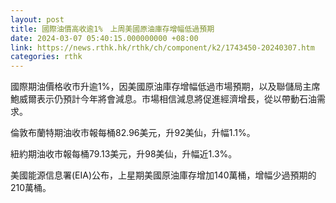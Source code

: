 ```yaml
---
layout: post
title: 國際油價高收逾1%　上周美國原油庫存增幅低過預期
date: 2024-03-07 05:40:15.000000000 +08:00
link: https://news.rthk.hk/rthk/ch/component/k2/1743450-20240307.htm
categories: rthk
---
```


國際期油價格收市升逾1%，因美國原油庫存增幅低過市場預期，以及聯儲局主席鮑威爾表示仍預計今年將會減息。市場相信減息將促進經濟增長，從以帶動石油需求。

倫敦布蘭特期油收市報每桶82.96美元，升92美仙，升幅1.1%。

紐約期油收市報每桶79.13美元，升98美仙，升幅近1.3%。

美國能源信息署(EIA)公布，上星期美國原油庫存增加140萬桶，增幅少過預期的210萬桶。
